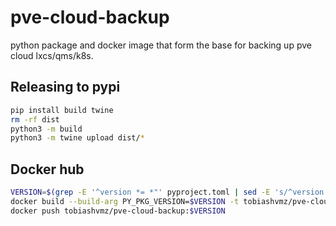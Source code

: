 # pve-cloud-backup

python package and docker image that form the base for backing up pve cloud lxcs/qms/k8s.

## Releasing to pypi

```bash
pip install build twine
rm -rf dist
python3 -m build
python3 -m twine upload dist/*
```

## Docker hub

```bash
VERSION=$(grep -E '^version *= *"' pyproject.toml | sed -E 's/^version *= *"(.*)"/\1/')
docker build --build-arg PY_PKG_VERSION=$VERSION -t tobiashvmz/pve-cloud-backup:$VERSION .
docker push tobiashvmz/pve-cloud-backup:$VERSION
```